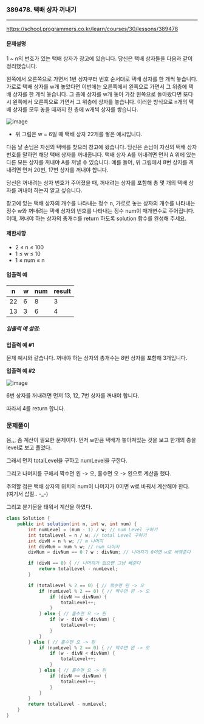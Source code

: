 ### 389478. 택배 상자 꺼내기

---

https://school.programmers.co.kr/learn/courses/30/lessons/389478

#### 문제설명

1 ~ n의 번호가 있는 택배 상자가 창고에 있습니다. 당신은 택배 상자들을 다음과 같이 정리했습니다.

왼쪽에서 오른쪽으로 가면서 1번 상자부터 번호 순서대로 택배 상자를 한 개씩 놓습니다. 가로로 택배 상자를 w개 놓았다면 이번에는 오른쪽에서 왼쪽으로 가면서 그 위층에 택배 상자를
한 개씩 놓습니다. 그 층에 상자를 w개 놓아 가장 왼쪽으로 돌아왔다면 또다시 왼쪽에서 오른쪽으로 가면서 그 위층에 상자를 놓습니다. 이러한 방식으로 n개의 택배 상자를 모두 놓을
때까지 한 층에 w개씩 상자를 쌓습니다.

![image](https://grepp-programmers.s3.ap-northeast-2.amazonaws.com/files/production/e06b4c0d-0ce6-4a2d-8ad4-ba20f9398145/ex1-1.png)

- 위 그림은 w = 6일 때 택배 상자 22개를 쌓은 예시입니다.

다음 날 손님은 자신의 택배를 찾으러 창고에 왔습니다. 당신은 손님이 자신의 택배 상자 번호를 말하면 해당 택배 상자를 꺼내줍니다. 택배 상자 A를 꺼내려면 먼저 A 위에 있는
다른 모든 상자를 꺼내야 A를 꺼낼 수 있습니다. 예를 들어, 위 그림에서 8번 상자를 꺼내려면 먼저 20번, 17번 상자를 꺼내야 합니다.

당신은 꺼내려는 상자 번호가 주어졌을 때, 꺼내려는 상자를 포함해 총 몇 개의 택배 상자를 꺼내야 하는지 알고 싶습니다.

창고에 있는 택배 상자의 개수를 나타내는 정수 n, 가로로 놓는 상자의 개수를 나타내는 정수 w와 꺼내려는 택배 상자의 번호를 나타내는 정수 num이 매개변수로 주어집니다. 이때,
꺼내야 하는 상자의 총개수를 return 하도록 solution 함수를 완성해 주세요.

#### 제한사항

- 2 ≤ n ≤ 100
- 1 ≤ w ≤ 10
- 1 ≤ num ≤ n

#### 입출력 예

| n  | w | num | result |
|----|---|-----|--------|
| 22 | 6 | 8   | 3      |
| 13 | 3 | 6   | 4      |

##### 입출력 예 설명:

**입출력 예 #1**

문제 예시와 같습니다. 꺼내야 하는 상자의 총개수는 8번 상자를 포함해 3개입니다.

**입출력 예 #2**

![image](https://grepp-programmers.s3.ap-northeast-2.amazonaws.com/files/production/cb4cf30d-2313-40ff-8366-86841f603ae6/ex2-1.png)

6번 상자를 꺼내려면 먼저 13, 12, 7번 상자를 꺼내야 합니다.

따라서 4를 return 합니다.


### 문제풀이

음,,, 좀 계산이 필요한 문제이다. 먼저 w만큼 택배가 놓아져있는 것을 보고 한개의 층을 level로 보고 풀었다.

그래서 먼저 totalLevel을 구하고 numLevel을 구한다. 

그리고 나머지를 구해서 짝수면 왼 -> 오, 홀수면 오 -> 왼으로 계산을 했다.

주의할 점은 택배 상자의 위치의 num이 나머지가 0이면 w로 바꿔서 계산해야 한다. (여기서 삽질.. -_-)

그리고 분기문을 태워서 계산을 하였다.

```java
class Solution {
    public int solution(int n, int w, int num) {
        int numLevel = (num - 1) / w; // num Level 구하기
        int totalLevel = n / w; // total Level 구하기
        int divN = n % w; // m 나머지
        int divNum = num % w; // num 나머지
        divNum = divNum == 0 ? w : divNum; // 나머지가 0이면 w로 바꿔준다

        if (divN == 0) { // 나머지가 없으면 그냥 빼준다
            return totalLevel - numLevel;
        }

        if (totalLevel % 2 == 0) { // 짝수면 왼 -> 오
            if (numLevel % 2 == 0) { // 짝수면 왼 -> 오
                if (divN >= divNum) {
                    totalLevel++;
                }
            } else { // 홀수면 오 -> 왼
                if (w - divN < divNum) {
                    totalLevel++;
                }
            }
        } else { // 홀수면 오 -> 왼
            if (numLevel % 2 == 0) { // 짝수면 왼 -> 오
                if (w - divN < divNum) {
                    totalLevel++;
                }
            } else { // 홀수면 오 -> 왼
                if (divN >= divNum) {
                    totalLevel++;
                }
            }
        }
        return totalLevel - numLevel;
    }
}
```
